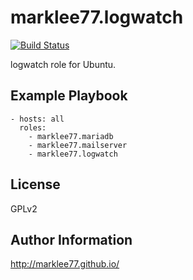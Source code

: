 marklee77.logwatch
==================

[![Build Status](https://travis-ci.org/marklee77/ansible-role-logwatch.svg?branch=master)](https://travis-ci.org/marklee77/ansible-role-logwatch)

logwatch role for Ubuntu.

Example Playbook
-------------------------

    - hosts: all
      roles:
        - marklee77.mariadb
        - marklee77.mailserver
        - marklee77.logwatch

License
-------

GPLv2

Author Information
------------------

http://marklee77.github.io/
